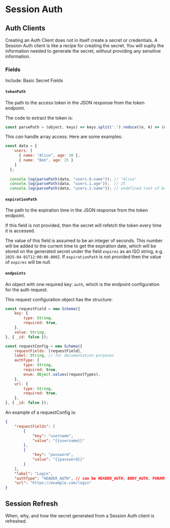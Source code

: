 # Session Auth

## Auth Clients
Creating an Auth Client does not in itself create a secret or credentials. A Session Auth client is like a recipe for creating the secret. You will suplly the information needed to generate the secret, without providing any sensitive information.

### Fields

Include: Basic Secret Fields

#### `tokenPath`
The path to the access token in the JSON response from the token endpoint.

The code to extract the token is:
```js
const parsePath = (object, keys) => keys.split('.').reduce((o, k) => (o || {})[k], object);
```

This *can* handle array access. Here are some examples:
```js
const data = {
    users: [
      { name: "Alice", age: 30 },
      { name: "Bob", age: 25 }
    ]
  };
  
  console.log(parsePath(data, "users.0.name")); // "Alice"
  console.log(parsePath(data, "users.1.age"));  // 25
  console.log(parsePath(data, "users.2.name")); // undefined (out of bounds)
```

#### `expirationPath`
The path to the expiration time in the JSON response from the token endpoint.

If this field is not provided, then the secret will refetch the token every time it is accessed.

The value of this field is assumed to be an integer of seconds. This number will be added to the current time to get the expiration date, which will be stored on the generated secret under the field `expires` as an ISO string, e.g. `2025-04-01T12:00:00.000Z`. If `expirationPath` is not provided then the value of `expires` will be null.

#### `endpoints`
An object with one required key: `auth`, which is the endpoint configuration for the auth request.

This request configuration object has the structure:
```js
const requestField = new Schema({
    key: {
        type: String,
        required: true,
    },
    value: String,
}, { _id: false });

const requestConfig = new Schema({
    requestFields: [requestField],
    label: String, // for documentation purposes
    authType: {
        type: String,
        required: true,
        enum: Object.values(requestTypes),
    },
    url: {
        type: String,
        required: true,
    },
}, { _id: false });
```

An example of a requestConfig is:
```json
{
    "requestFields": [
        {
            "key": "username", 
            "value": "{{username}}"
        }, 
        {
            "key": "password", 
            "value": "{{password}}"
        }
    ],
    "label": "Login",
    "authType": "HEADER_AUTH", // can be HEADER_AUTH, BODY_AUTH, PARAMS_AUTH, or FORM_AUTH
    "url": "https://example.com/login"
}
```



## Session Refresh
When, why, and how the secret generated from a Session Auth client is refreshed.

